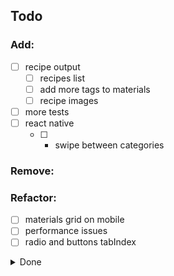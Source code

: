 ## Todo

### Add:
- [ ] recipe output
	- [ ] recipes list
	- [ ] add more tags to materials
	- [ ] recipe images
- [ ] more tests
- [ ] react native
	- [ ] - swipe between categories

### Remove:

### Refactor:
- [ ] materials grid on mobile
- [ ] performance issues
- [ ] radio and buttons tabIndex

<details>
<summary>Done</summary>

### Added:
- [x] temp hearts
- [x] buff type readout
- [x] buff potency calculator
- [x] heart shortening over 6
- [x] local storage
- [x] ingredient images
- [x] materials button styles
- [x] container styles
- [x] creature material effect handling
- [x] buff emblems
- [x] potency translator for buff emblems
- [x] add hourglass emblem
- [x] hover stats
	- [x] locations
- [x] better README
- [x] buff type emblem on material buttons
- [x] create reusable fade in lazyload component
- [x] filtering
	- [x] tags
	- [x] text input to filter name
	- [x] radio/checkbox to filter type
	- [x] placeholder for no items found
	- [x] responsive styles
- [x] custom tooltip component
- [x] images for dragon materials, star fragment, wood
- [x] stats for dragon materials, star fragment, wood

### Removed:
- [x] 'Time' when a timed buff isn't active
- [x] OutputContainer when no ingredients selected

### Refactored:
- [x] calculators to use reduce
- [x] change 'Level' readout to duplicated buff emblem
- [x] 'any' types
- [x] consider changing unused/null values in materials.ts to []/{}
- [x] materials order to match game
	- [x] image file names to material name

</details>
